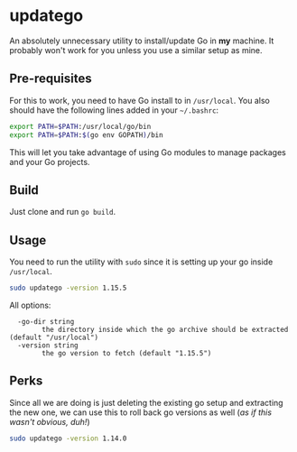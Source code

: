 # updatego

An absolutely unnecessary utility to install/update Go in **my** machine. It probably won't work for you unless you use a similar setup as mine.

## Pre-requisites

For this to work, you need to have Go install to in `/usr/local`. You also should have the following lines added in your `~/.bashrc`:

```bash
export PATH=$PATH:/usr/local/go/bin
export PATH=$PATH:$(go env GOPATH)/bin
```

This will let you take advantage of using Go modules to manage packages and your Go projects.

## Build

Just clone and run `go build`.

## Usage

You need to run the utility with `sudo` since it is setting up your go inside `/usr/local`.

```bash
sudo updatego -version 1.15.5
```

All options:

```plaintext
  -go-dir string
        the directory inside which the go archive should be extracted (default "/usr/local")
  -version string
        the go version to fetch (default "1.15.5")
```

## Perks

Since all we are doing is just deleting the existing go setup and extracting the new one, we can use this to roll back go versions as well (_as if this wasn't obvious, duh!_)

```bash
sudo updatego -version 1.14.0
```
